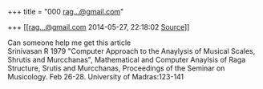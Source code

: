 +++
title = "000 rag...@gmail.com"

+++
[[rag...@gmail.com	2014-05-27, 22:18:02 [Source](https://groups.google.com/g/samskrita/c/Qad5sA2LTfM)]]



Can someone help me get this article  
Srinivasan R 1979 "Computer Approach to the Anaylysis of Musical Scales, Shrutis and Murcchanas", Mathematical and Computer Anaylsis of Raga Structure, Srutis and Murcchanas, Proceedings of the Seminar on Musicology. Feb 26-28. University of Madras:123-141  

